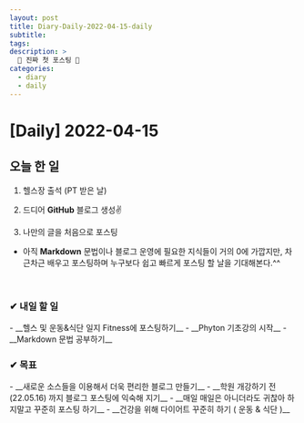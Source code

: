 ```yaml
---
layout: post
title: Diary-Daily-2022-04-15-daily
subtitle:
tags: 
description: >
  🎉 진짜 첫 포스팅 🎉
categories:
  - diary
  - daily
---
```


# [Daily] 2022-04-15

<h2>오늘 한 일</h2>

1) 헬스장 출석 (PT 받은 날) 

2) 드디어 __GitHub__ 블로그 생성✌

3) 나만의 글을 처음으로 포스팅
- 아직 __Markdown__ 문법이나 블로그 운영에 필요한 지식들이 거의 0에 가깝지만, 차근차근 배우고 포스팅하며 누구보다 쉽고 빠르게 포스팅 할 날을 기대해본다.^^
<br>
<h3>✔ 내일 할 일</h3>
- __헬스 및 운동&식단 일지 Fitness에 포스팅하기__
- __Phyton 기초강의 시작__
- __Markdown 문법 공부하기__

<h3>✔ 목표</h3>
- __새로운 소스들을 이용해서 더욱 편리한 블로그 만들기__
- __학원 개강하기 전(22.05.16) 까지  블로그 포스팅에 익숙해 지기__
- __매일 매일은 아니더라도 귀찮아 하지말고 꾸준히 포스팅 하기__
- __건강을 위해 다이어트 꾸준히 하기 ( 운동 & 식단 )__



